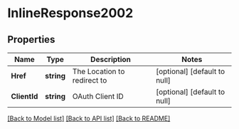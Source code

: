 # InlineResponse2002

## Properties
Name | Type | Description | Notes
------------ | ------------- | ------------- | -------------
**Href** | **string** | The Location to redirect to | [optional] [default to null]
**ClientId** | **string** | OAuth Client ID | [optional] [default to null]

[[Back to Model list]](../README.md#documentation-for-models) [[Back to API list]](../README.md#documentation-for-api-endpoints) [[Back to README]](../README.md)


